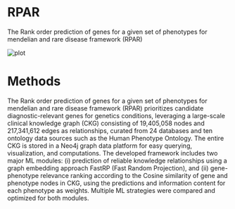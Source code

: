 # RPAR
The Rank order prediction of genes for a given set of phenotypes for mendelian and rare disease framework (RPAR) 

![plot](../images/RPAR_outline.png)

# Methods
The Rank order prediction of genes for a given set of phenotypes for mendelian and rare disease framework (RPAR) prioritizes candidate diagnostic-relevant genes for genetics conditions, leveraging a large-scale clinical knowledge graph (CKG) consisting of 19,405,058 nodes and 217,341,612 edges as relationships, curated from 24 databases and ten ontology data sources such as the Human Phenotype Ontology. The entire CKG is stored in a Neo4j graph data platform for easy querying, visualization, and computations. The developed framework includes two major ML modules: (i) prediction of reliable knowledge relationships using a graph embedding approach FastRP (Fast Random Projection), and (ii) gene-phenotype relevance ranking according to the Cosine similarity of gene and phenotype nodes in CKG, using the predictions and information content for each phenotype as weights. Multiple ML strategies were compared and optimized for both modules. 
